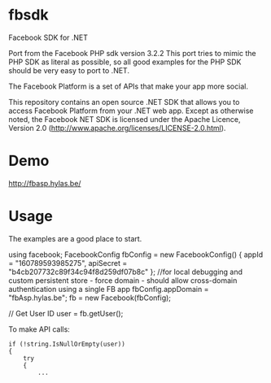 fbsdk
=====

Facebook SDK for .NET

Port from the Facebook PHP sdk version 3.2.2
This port tries to mimic the PHP SDK as literal as possible, so all good examples for the PHP SDK should be very easy to port to .NET.

The Facebook Platform is a set of APIs that make your app more social.

This repository contains an open source .NET SDK that allows you to access Facebook Platform from your .NET web app. 
Except as otherwise noted, the Facebook NET SDK is licensed under the Apache Licence, Version 2.0 (http://www.apache.org/licenses/LICENSE-2.0.html).

Demo
=====

http://fbasp.hylas.be/

Usage
=====

The examples are a good place to start. 

using facebook;
FacebookConfig fbConfig = new FacebookConfig() 
{ 
  appId = "160789593985275", 
	apiSecret = "b4cb207732c89f34c94f8d259df07b8c" 
};
//for local debugging and custom persistent store - force domain - should allow cross-domain authentication using a single FB app
fbConfig.appDomain = "fbAsp.hylas.be";
fb = new Facebook(fbConfig);

// Get User ID
	user = fb.getUser();
	
To make API calls:

	if (!string.IsNullOrEmpty(user))
	{
		try
		{
			...
		
